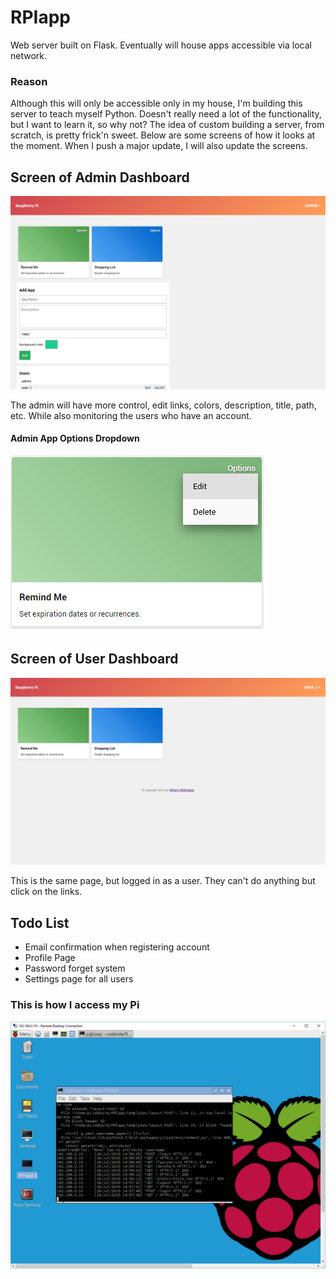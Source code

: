# RPIapp

Web server built on Flask.
Eventually will house apps accessible via local network.

### Reason ###
Although this will only be accessible only in my house, I'm building this server to teach myself Python. Doesn't really need a lot of the functionality, but I want to learn it, so why not?
The idea of custom building a server, from scratch, is pretty frick'n sweet.
Below are some screens of how it looks at the moment. When I push a major update, I will also update the screens.

## Screen of Admin Dashboard
!["Admin Dashboard"](/screens/admin.png)

The admin will have more control, edit links, colors, description, title, path, etc. While also monitoring the users who have an account.

#### Admin App Options Dropdown
!["App Options"](/screens/options.png)

## Screen of User Dashboard
!["User Dashboard"](/screens/user.png)

This is the same page, but logged in as a user. They can't do anything but click on the links.

## Todo List
* Email confirmation when registering account
* Profile Page
* Password forget system
* Settings page for all users

### This is how I access my Pi
!["remotePi"](/remoteRPI.PNG)
